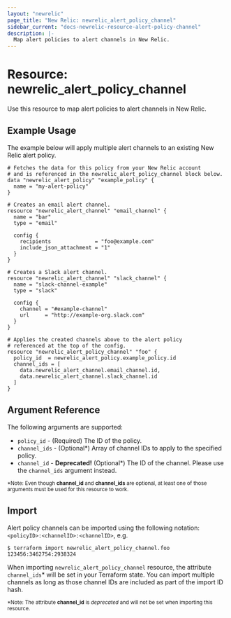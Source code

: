 ```yaml
---
layout: "newrelic"
page_title: "New Relic: newrelic_alert_policy_channel"
sidebar_current: "docs-newrelic-resource-alert-policy-channel"
description: |-
  Map alert policies to alert channels in New Relic.
---
```


# Resource: newrelic\_alert\_policy\_channel

Use this resource to map alert policies to alert channels in New Relic.

## Example Usage

The example below will apply multiple alert channels to an existing New Relic alert policy.

```hcl
# Fetches the data for this policy from your New Relic account
# and is referenced in the newrelic_alert_policy_channel block below.
data "newrelic_alert_policy" "example_policy" {
  name = "my-alert-policy"
}

# Creates an email alert channel.
resource "newrelic_alert_channel" "email_channel" {
  name = "bar"
  type = "email"

  config {
    recipients              = "foo@example.com"
    include_json_attachment = "1"
  }
}

# Creates a Slack alert channel.
resource "newrelic_alert_channel" "slack_channel" {
  name = "slack-channel-example"
  type = "slack"

  config {
    channel = "#example-channel"
    url     = "http://example-org.slack.com"
  }
}

# Applies the created channels above to the alert policy
# referenced at the top of the config.
resource "newrelic_alert_policy_channel" "foo" {
  policy_id  = newrelic_alert_policy.example_policy.id
  channel_ids = [
    data.newrelic_alert_channel.email_channel.id,
    data.newrelic_alert_channel.slack_channel.id
  ]
}
```

## Argument Reference

The following arguments are supported:

  * `policy_id` - (Required) The ID of the policy.
  * `channel_ids` - (Optional*) Array of channel IDs to apply to the specified policy.
  * `channel_id` - **Deprecated!** (Optional*) The ID of the channel. Please use the `channel_ids` argument instead.

<sup>\*Note: Even though **channel_id** and **channel_ids** are optional, at least one of those arguments must be used for this resource to work.</sup>

## Import

Alert policy channels can be imported using the following notation: `<policyID>:<channelID>:<channelID>`, e.g.

```
$ terraform import newrelic_alert_policy_channel.foo 123456:3462754:2938324
```

When importing `newrelic_alert_policy_channel` resource, the attribute `channel_ids`* will be set in your Terraform state. You can import multiple channels as long as those channel IDs are included as part of the import ID hash.

<sup>\*Note: The attribute **channel_id** is _deprecated_ and will not be set when importing this resource.</sup>

